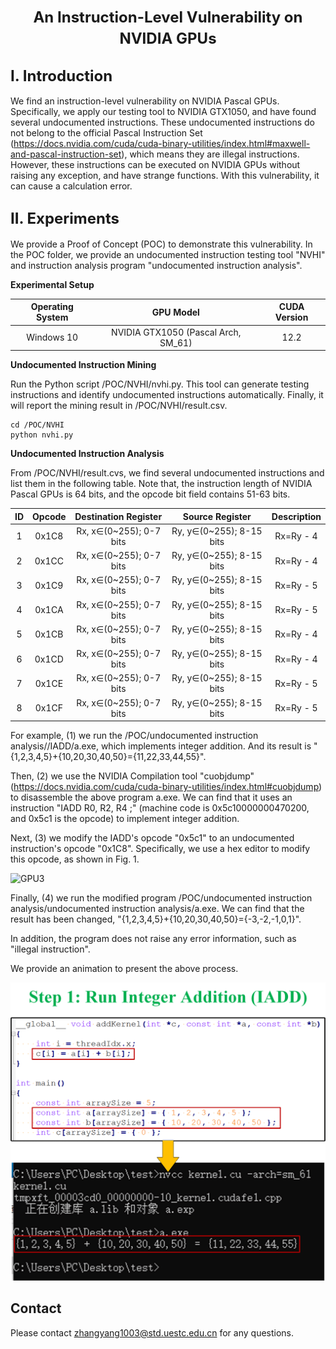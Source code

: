 # <center><font size=5> An Instruction-Level Vulnerability on NVIDIA GPUs</font></center>

## <font size=5> I. Introduction</font>

We find an instruction-level vulnerability on NVIDIA Pascal GPUs. Specifically, we apply our testing tool to NVIDIA GTX1050, and have found several undocumented instructions. These undocumented instructions do not belong to the official Pascal Instruction Set (https://docs.nvidia.com/cuda/cuda-binary-utilities/index.html#maxwell-and-pascal-instruction-set), which means they are illegal instructions. However, these instructions can be executed on NVIDIA GPUs without raising any exception, and have strange functions. With this vulnerability, it can cause a calculation error. 

## <font size=5> II. Experiments</font>

We provide a Proof of Concept (POC) to demonstrate this vulnerability. In the POC folder, we provide an undocumented instruction testing tool "NVHI" and instruction analysis program "undocumented instruction analysis".

**Experimental Setup**

| Operating System |              GPU Model              | CUDA Version |
| :--------------: | :---------------------------------: | :----------: |
|    Windows 10    | NVIDIA GTX1050 (Pascal Arch, SM_61) |     12.2     |

**Undocumented Instruction Mining**

Run the Python script /POC/NVHI/nvhi.py. This tool can generate testing instructions and identify undocumented instructions automatically. Finally, it will report the mining result in /POC/NVHI/result.csv.

```
cd /POC/NVHI
python nvhi.py
```

**Undocumented Instruction Analysis**

From /POC/NVHI/result.cvs, we find several undocumented instructions and list them in the following table. Note that, the instruction length of NVIDIA Pascal GPUs is 64 bits, and the opcode bit field contains 51-63 bits.

|  ID  | Opcode |  Destination Register   |     Source Register      | **Description** |
| :--: | :----: | :---------------------: | :----------------------: | :-------------: |
|  1   | 0x1C8  | Rx, x∈(0~255); 0-7 bits | Ry, y∈(0~255); 8-15 bits |    Rx=Ry - 4    |
|  2   | 0x1CC  | Rx, x∈(0~255); 0-7 bits | Ry, y∈(0~255); 8-15 bits |    Rx=Ry - 4    |
|  3   | 0x1C9  | Rx, x∈(0~255); 0-7 bits | Ry, y∈(0~255); 8-15 bits |    Rx=Ry - 5    |
|  4   | 0x1CA  | Rx, x∈(0~255); 0-7 bits | Ry, y∈(0~255); 8-15 bits |    Rx=Ry - 5    |
|  5   | 0x1CB  | Rx, x∈(0~255); 0-7 bits | Ry, y∈(0~255); 8-15 bits |    Rx=Ry - 4    |
|  6   | 0x1CD  | Rx, x∈(0~255); 0-7 bits | Ry, y∈(0~255); 8-15 bits |    Rx=Ry - 4    |
|  7   | 0x1CE  | Rx, x∈(0~255); 0-7 bits | Ry, y∈(0~255); 8-15 bits |    Rx=Ry - 5    |
|  8   | 0x1CF  | Rx, x∈(0~255); 0-7 bits | Ry, y∈(0~255); 8-15 bits |    Rx=Ry - 5    |

For example, (1) we run the /POC/undocumented instruction analysis//IADD/a.exe, which implements integer addition. And its result is "{1,2,3,4,5}+{10,20,30,40,50}={11,22,33,44,55}".

Then, (2) we use the NVIDIA Compilation tool "cuobjdump" (https://docs.nvidia.com/cuda/cuda-binary-utilities/index.html#cuobjdump) to disassemble the above program a.exe. We can find that it uses an instruction "IADD R0, R2, R4 ;" (machine code is 0x5c10000000470200, and 0x5c1 is the opcode) to implement integer addition. 

Next, (3) we modify the IADD's opcode "0x5c1" to an undocumented instruction's opcode "0x1C8". Specifically, we use a hex editor to modify this opcode, as shown in Fig. 1.

![GPU3](https://github.com/uestc-cyberlab/gpu_undocumented_instruction/blob/main/POC/image/modify_opcode.png)

Finally, (4) we run the modified program /POC/undocumented instruction analysis/undocumented instruction analysis/a.exe. We can find that the result has been changed, "{1,2,3,4,5}+{10,20,30,40,50}={-3,-2,-1,0,1}". 

In addition, the program does not raise any error information, such as "illegal instruction".

We provide an animation to present the above process. 

![GPU3](https://github.com/uestc-cyberlab/gpu_undocumented_instruction/blob/main/POC/image/animation.gif)

## Contact

Please contact zhangyang1003@std.uestc.edu.cn for any questions. 

